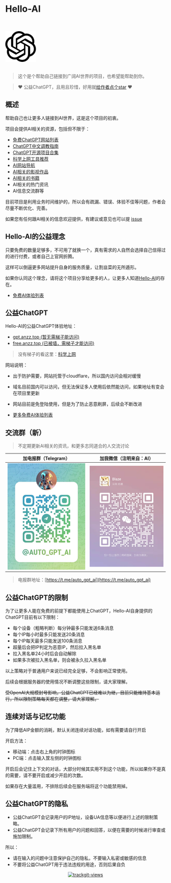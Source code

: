 # Hello-AI

<br />
<br />
<img alt="Hello-AI" src="/assets/img/logo.png" width="96" height="96">
<br />
<br />

> 这个是个帮助自己链接到广阔AI世界的项目，也希望能帮助到你。

> ❤️ 公益ChatGPT，且用且珍惜，好用就[给作者点个star](https://github.com/xxxily/hello-ai) ❤️

## 概述

帮助自己也让更多人链接到AI世界，这是这个项目的初衷。  

项目会提供AI相关的资源，包括但不限于：

- [免费ChatGPT网站列表](./home/FreeChatGPTSiteList.md)
- [ChatGPT中文调教指南](./home/chatgptPrompts.md)
- [ChatGPT开源项目合集](./home/awesome-open-gpt.md)
- [科学上网工具推荐](./home/airport.md)
- [AI网站导航](./home/navigation.md)
- [AI相关的影视作品](./home/film.md)
- [AI相关的书籍](./home/books.md)
- AI相关的热门资讯
- AI信息交流群等

目前项目是利用业务时间维护的，所以会有疏漏、错误、体验不佳等问题，作者会尽量不断优化、完善。  

如果您有任何跟AI相关的信息欢迎提供，有建议或意见也可以提 [issue](https://github.com/xxxily/hello-ai/issues)

## Hello-AI的公益理念

只要免费的数量足够多，不可用了就换一个，真有需求的人自然会选择自己信得过的进行付费，或者自己上官网折腾。  

这样可以倒逼更多网站提升自身的服务质量，让割韭菜的无所遁形。  

如果你认同这个理念，请将这个项目分享给更多的人，让更多人知道[Hello-AI](https://github.com/xxxily/hello-ai)的存在。  

- [免费AI体验列表](./home/FreeChatGPTSiteList.md)

## 公益ChatGPT

Hello-AI的公益ChatGPT体验地址：

- [gpt.anzz.top (暂无需梯子能访问)](https://gpt.anzz.top)  
- [free.anzz.top (已被墙，需梯子才能访问)](https://free.anzz.top)  

> 没有梯子的看这里：[科学上网](./home/airport.md)

网站说明：

- 出于防护需要，网站托管于cloudflare，所以国内访问会相对缓慢
- 域名目前国内可以访问，但无法保证多人使用后依然能访问，如果地址有变会在项目里更新
- 网站目前是免登陆使用，但是为了防止恶意刷屏，后续会不断改进

- [更多免费AI体验列表](./home/FreeChatGPTSiteList.md)

## 交流群（新）

> 不定期更新AI相关的资讯，和更多志同道合的人交流讨论  

| 加电报群（Telegram） | 加我微信（注明来自：AI） |
| :----: | :----: |
| <img src="/assets/img/tg_qun.jpg" width="280"/> | <img src="/assets/img/wechat2.jpg" width=280 /> |

> 电报群地址：[https://t.me/auto_gpt_ai](https://t.me/auto_gpt_ai)  

## 公益ChatGPT的限制

为了让更多人能在免费的前提下都能使用上ChatGPT，Hello-AI自身提供的ChatGPT目前有以下限制：

- 每个设备（粗略判断）每分钟最多只能发送6条消息
- 每个IP每小时最多只能发送20条消息
- 每个IP每天最多只能发送100条消息
- 超量后会把IP判定为恶意IP，然后拉入黑名单
- 拉入黑名单24小时后会自动解除
- 如果多次被拉入黑名单，则会被永久拉入黑名单

以上策略对于普通用户来说已经完全足够，不会影响正常使用。  

后续会根据服务器的使用情况不断调整这些限制，请大家理解。  

~~受OpenAI大规模封号影响，公益ChatGPT已经难以为继，目前只能维持基本运行，所以限制策略每天都在调整，请大家理解。~~

## 连续对话与记忆功能

为了降低AIP金额的消耗，默认关闭连续对话功能，如有需要请自行开启  

开启方法：  

- 移动端：点击右上角的时钟图标
- PC端：点击输入筐左侧的时钟图标

开启后会记住上下文的对话，大部分时候其实用不到这个功能，所以如果你不是真的需要，请不要开启或减少开启的次数。  

如果存在大量滥用，不排除后续会在服务端将这个功能禁用掉。

## 公益ChatGPT的隐私

- 公益ChatGPT会记录用户的IP地址，设备UA信息等以便进行上述的限制策略。
- 公益ChatGPT会记录下所有用户的问题和回答，以便在需要的时候进行审查或施加限制。

所以：

- 请在输入的问题中注意保护自己的隐私，不要输入私密或敏感的信息
- 不要将公益ChatGPT用于违法违规的用途，否则后果自负

<p align="center">
  <a href="https://trackgit.com">
  <img src="https://us-central1-trackgit-analytics.cloudfunctions.net/token/ping/lfqoect790vifkbm5n8l" alt="trackgit-views" />
  </a>
</p>